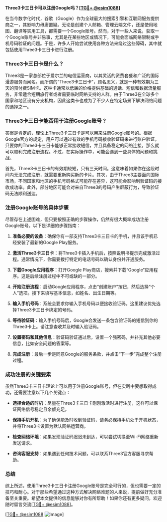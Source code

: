 **Three3卡三日卡可以注册Google吗？[[TG💪+ @esim1088](https://t.me/s/esim1088)]**

在当今数字化时代，谷歌（Google）作为全球最大的搜索引擎和互联网服务提供商之一，其影响力毋庸置疑。无论是创建个人邮箱、管理云端文件，还是使用地图、翻译等实用工具，都需要一个Google账号。然而，对于一些人来说，获取一个Google账号并非易事，尤其是在某些地区或情况下，可能会面临网络限制或手机号码验证的问题。于是，许多人开始尝试使用各种方法来绕过这些障碍，其中就包括使用Three3卡三日卡进行注册。

### Three3卡三日卡是什么？

Three3是一家总部位于爱尔兰的电信运营商，以其灵活的资费套餐和广泛的国际漫游服务而闻名。而所谓的“Three3卡三日卡”，顾名思义，就是一种有效期为三天的预付费SIM卡。这种卡通常以低廉的价格提供基础的通话、短信和数据流量服务，非常适合短期旅行者或者需要临时网络支持的人群。由于Three3在全球多个国家和地区设有分支机构，因此这类卡也成为了不少人在特定场景下解决网络问题的选择之一。

### Three3卡三日卡能否用于注册Google账号？

答案是肯定的，理论上Three3卡三日卡是可以用来注册Google账号的。根据Google官方的规定，用户可以通过有效的手机号码接收验证码来进行账户验证。只要你的Three3卡三日卡能够正常接收短信，并且具备稳定的网络连接，那么就可以顺利完成注册流程。不过，在实际操作中，可能会遇到一些具体的问题和挑战。

首先，Three3卡三日卡的有效期较短，只有三天时间。这意味着如果你在这段时间内无法完成注册，就需要重新购买新的卡片。其次，由于Three3主要面向国际市场，不同国家和地区的手机号码格式可能存在差异，这可能会影响到验证码的接收成功率。此外，部分地区可能会对来自Three3的号码产生屏蔽行为，导致验证码无法顺利送达。

### 注册Google账号的具体步骤

尽管存在上述困难，但只要按照正确的步骤操作，仍然有很大概率成功注册Google账号。以下是详细的步骤指南：

1. **准备必要的设备**：确保你有一部支持Three3卡三日卡的手机，并且该手机已经安装了最新的Google Play服务。
   
2. **激活Three3卡三日卡**：将Three3卡插入手机后，按照说明书提示完成激活过程。通常情况下，你需要拨打特定的电话号码以确认身份并开通服务。

3. **下载Google应用程序**：打开Google Play商店，搜索并下载“Google”应用程序。这是后续注册过程中不可或缺的一部分。

4. **开始注册流程**：启动Google应用程序，点击“创建账户”按钮，然后选择“个人”选项。接下来填写基本信息，如姓名、出生日期等。

5. **输入手机号码**：系统会要求你输入手机号码以便接收验证码。这里建议优先选择Three3卡三日卡绑定的号码。

6. **等待验证码**：输入手机号码后，Google会发送一条包含验证码的短信到你的Three3卡上。请注意查收并及时输入验证码。

7. **设置密码和其他信息**：验证码验证通过后，设置一个强密码，并补充其他必要信息，比如安全问题的答案等。

8. **完成注册**：最后一步是同意Google的服务条款，并点击“下一步”完成整个注册过程。

### 成功注册的关键要素

虽然Three3卡三日卡理论上可以用于注册Google账号，但在实践中要想取得成功，还需要注意以下几个关键点：

- **选择合适的时机**：尽量在Three3卡三日卡刚刚激活时进行注册，这样可以保证网络信号稳定且余额充足。
  
- **保持手机开机**：为了确保能及时收到验证码，请务必保持手机处于开机状态，并将Three3卡设置为默认网络运营商。

- **检查网络环境**：如果发现验证码迟迟未到达，可以尝试切换至Wi-Fi网络重新发送请求。

- **咨询客服支持**：如果遇到任何技术问题，可以联系Three3官方客服寻求帮助。

### 总结

综上所述，使用Three3卡三日卡注册Google账号是完全可行的，但也需要一定的技巧和耐心。对于那些希望通过这种方式解决网络难题的人来说，提前做好充分准备至关重要。希望本文提供的信息能够对你有所帮助！如果你还有更多疑问，欢迎随时留言交流[[TG💪+ @esim1088](https://t.me/s/esim1088)]。

[[TG💪+ @esim1088](https://t.me/s/esim1088) ![Image](https://i.postimg.cc/4NQfJmqS/Snipaste-2025-05-13-00-14-12.png)]